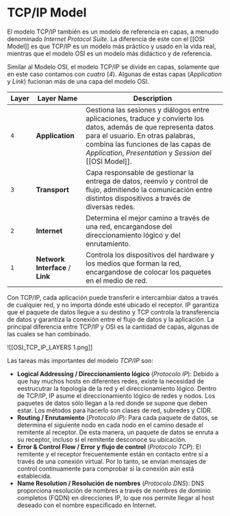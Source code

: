 # TCP/IP Model

El modelo TCP/IP también es un modelo de referencia en capas, a menudo denominado *Internet Protocol Suite*. La diferencia de este con el [[OSI Model]] es que TCP/IP es un modelo más práctico y usado en la vida real, mientras que el modelo OSI es un modelo más didáctico y de referencia.

Similar al Modelo OSI, el modelo TCP/IP se divide en capas, solamente que en este caso contamos con *cuatro* (*4*). Algunas de estas capas (*Application* y *Link*) fucionan más de una capa del modelo OSI.

| Layer | Layer Name                       | Description                                                                                                                                                                                                                                               |
| ----- | -------------------------------- | --------------------------------------------------------------------------------------------------------------------------------------------------------------------------------------------------------------------------------------------------------- |
| `4`   | **Application**                  | Gestiona las sesiones y diálogos entre aplicaciones, traduce y convierte los datos, además de que representa datos para el usuario. En otras palabras, combina las funciones de las capas de *Application*, *Presentation* y *Session* del [[OSI Model]]. |
| `3`   | **Transport**                    | Capa responsable de gestionar la entrega de datos, reenvío y control de flujo, admitiendo la comunicación entre distintos dispositivos a través de diversas redes.                                                                                        |
| `2`   | **Internet**                     | Determina el mejor camino a través de una red, encargandose del direccionamiento lógico y del enrutamiento.                                                                                                                                               |
| `1`   | **Network Interface** / **Link** | Controla los dispositivos del hardware y los medios que forman la red, encargandose de colocar los paquetes en el medio de red.                                                                                                                           |

Con TCP/IP, cada aplicación puede transferir e intercambiar datos a través de cualquier red, y no importa dónde esté ubicado el receptor. IP garantiza que el paquete de datos llegue a su destino y TCP controla la transferencia de datos y garantiza la conexión entre el flujo de datos y la aplicación. La principal diferencia entre TCP/IP y OSI es la cantidad de capas, algunas de las cuales se han combinado.

![[OSI_TCP_IP_LAYERS 1.png]]

Las tareas más importantes del modelo *TCP/IP* son:

- **Logical Addressing / Direccionamiento lógico** (*Protocolo IP*): Debido a que hay muchos hosts en diferentes redes, existe la necesidad de eestrucutrar la topología de la red y el direccionamiento lógico. Dentro de TCP/IP, IP asume el direccionamiento lógico de redes y nodos. Los paquetes de datos sólo llegan a la red donde se supone que deben estar. Los métodos para hacerlo son clases de red, subredes y CIDR. 
- **Routing / Enrutamiento** (*Protocolo IP*): Para cada paquete de datos, se determina el siguiente nodo en cada nodo en el camino desade el remitente al receptor. De esta manera, un paquete de datos se enruta a su receptor, incluso si el remitente desconoce su ubicación.
- **Error & Control Flow / Error y flujo de control** (*Protocolo TCP*): El remitente y el receptor frecuentemente están en contacto entre sí a través de una conexión virtual. Por lo tanto, se envían mensajes de control continuamente para comprobar si la conexión aún está establecida.
- **Name Resolution / Resolución de nombres** (*Protocolo DNS*): DNS proporciona resolución de nombres a través de nombres de dominio completos (FQDN) en direcciones IP, lo que nos permite llegar al host deseado con el nombre especificado en Internet.